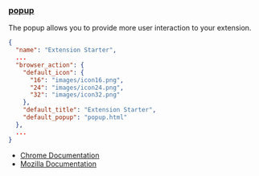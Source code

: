 ### [popup](src/popup/README.md)

The popup allows you to provide more user interaction to your extension.

```json
{
  "name": "Extension Starter",
  ...
  "browser_action": {
    "default_icon": {
      "16": "images/icon16.png",
      "24": "images/icon24.png",
      "32": "images/icon32.png"
    },
    "default_title": "Extension Starter",
    "default_popup": "popup.html"
  },
  ...
}
```

- [Chrome Documentation](https://developer.chrome.com/extensions/browserAction)
- [Mozilla Documentation](https://developer.mozilla.org/en-US/docs/Mozilla/Add-ons/WebExtensions/manifest.json/browser_action)
